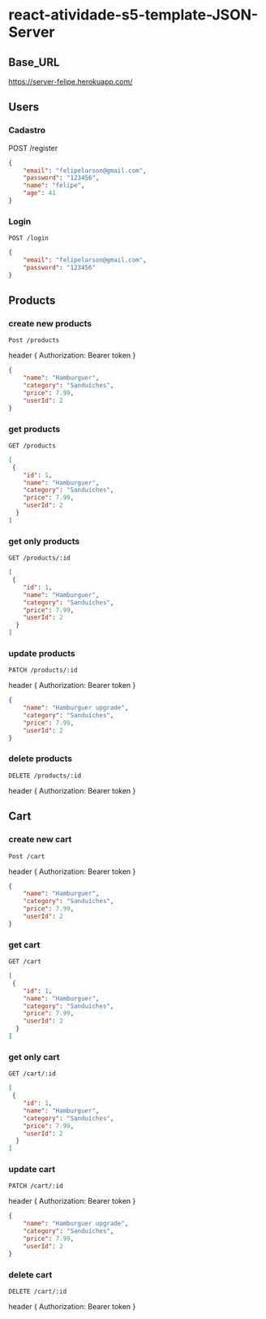# react-atividade-s5-template-JSON-Server

## Base_URL

https://server-felipe.herokuapp.com/

## Users

### Cadastro

POST /register

```json
{
    "email": "felipelarson@gmail.com",
    "password": "123456",
    "name": "felipe",
    "age": 41
}
```

### Login

`POST /login`

```json
{
    "email": "felipelarson@gmail.com",
    "password": "123456"
}
```

## Products

### create new products

`Post /products`

header {
    Authorization: Bearer token
}

```json
{
    "name": "Hamburguer",
    "category": "Sanduíches",
    "price": 7.99,
    "userId": 2
}
```

### get products

`GET /products`

```json
[
 {
    "id": 1,
    "name": "Hamburguer",
    "category": "Sanduíches",
    "price": 7.99,
    "userId": 2
  }
]
```

### get only products

`GET /products/:id`

```json
[
 {
    "id": 1,
    "name": "Hamburguer",
    "category": "Sanduíches",
    "price": 7.99,
    "userId": 2
  }
]
```

### update products

`PATCH /products/:id`

header {
    Authorization: Bearer token
}

```json
{
    "name": "Hamburguer upgrade",
    "category": "Sanduíches",
    "price": 7.99,
    "userId": 2
}
```

### delete products

`DELETE /products/:id`

header {
    Authorization: Bearer token
}

## Cart

### create new cart

`Post /cart`

header {
    Authorization: Bearer token
}

```json
{
    "name": "Hamburguer",
    "category": "Sanduíches",
    "price": 7.99,
    "userId": 2
}
```

### get cart

`GET /cart`

```json
[
 {
    "id": 1,
    "name": "Hamburguer",
    "category": "Sanduíches",
    "price": 7.99,
    "userId": 2
  }
]
```

### get only cart

`GET /cart/:id`

```json
[
 {
    "id": 1,
    "name": "Hamburguer",
    "category": "Sanduíches",
    "price": 7.99,
    "userId": 2
  }
]
```

### update cart

`PATCH /cart/:id`

header {
    Authorization: Bearer token
}

```json
{
    "name": "Hamburguer upgrade",
    "category": "Sanduíches",
    "price": 7.99,
    "userId": 2
}
```

### delete cart

`DELETE /cart/:id`

header {
    Authorization: Bearer token
}